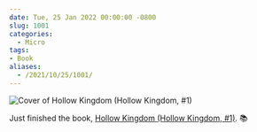 ```yaml
---
date: Tue, 25 Jan 2022 00:00:00 -0800
slug: 1001
categories:
  - Micro
tags:
- Book
aliases:
  - /2021/10/25/1001/
---
```


![Cover of Hollow Kingdom (Hollow Kingdom, #1)](https://i.gr-assets.com/images/S/compressed.photo.goodreads.com/books/1542345699l/42839296.jpg)

Just finished the book, [Hollow Kingdom (Hollow Kingdom, #1)](https://www.goodreads.com/review/show/4091078878?utm_medium=api&utm_source=rss). 📚
